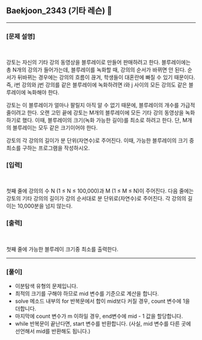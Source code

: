 ## Baekjoon_2343 (기타 레슨) 🚀
___


### **[문제 설명]**
<br>

강토는 자신의 기타 강의 동영상을 블루레이로 만들어 판매하려고 한다. 블루레이에는 총 N개의 강의가 들어가는데, 블루레이를 녹화할 때, 강의의 순서가 바뀌면 안 된다. 순서가 뒤바뀌는 경우에는 강의의 흐름이 끊겨, 학생들이 대혼란에 빠질 수 있기 때문이다. 즉, i번 강의와 j번 강의를 같은 블루레이에 녹화하려면 i와 j 사이의 모든 강의도 같은 블루레이에 녹화해야 한다.

강토는 이 블루레이가 얼마나 팔릴지 아직 알 수 없기 때문에, 블루레이의 개수를 가급적 줄이려고 한다. 오랜 고민 끝에 강토는 M개의 블루레이에 모든 기타 강의 동영상을 녹화하기로 했다. 이때, 블루레이의 크기(녹화 가능한 길이)를 최소로 하려고 한다. 단, M개의 블루레이는 모두 같은 크기이어야 한다.

강토의 각 강의의 길이가 분 단위(자연수)로 주어진다. 이때, 가능한 블루레이의 크기 중 최소를 구하는 프로그램을 작성하시오.

### **[입력]**
<br>

첫째 줄에 강의의 수 N (1 ≤ N ≤ 100,000)과 M (1 ≤ M ≤ N)이 주어진다. 다음 줄에는 강토의 기타 강의의 길이가 강의 순서대로 분 단위로(자연수)로 주어진다. 각 강의의 길이는 10,000분을 넘지 않는다.

### **[출력]**
<br>

첫째 줄에 가능한 블루레이 크기중 최소를 출력한다.

___


### **[풀이]**

- 이분탐색 유형의 문제입니다.
- 최적의 크기를 구해야 하므로 mid 변수를 기준으로 계산을 합니다.
- solve 메소드 내부의 for 반복문에서 합이 mid보다 커질 경우, count 변수에 1을 더합니다.
- 마지막에 count 변수가 m 이하일 경우, end변수에 mid - 1 값을 할당합니다.
- while 반복문이 끝난다면, start 변수를 반환합니다. (사실, mid 변수를 다른 곳에 선언해서 mid를 반환해도 됩니다.)
